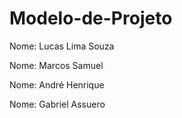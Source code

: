 # Modelo-de-Projeto

Nome: Lucas Lima Souza

Nome: Marcos Samuel

Nome: André Henrique

Nome: Gabriel  Assuero
